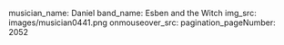musician_name: Daniel
band_name: Esben and the Witch
img_src: images/musician0441.png
onmouseover_src: 
pagination_pageNumber: 2052